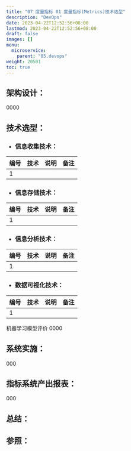 ```yaml
---
title: "07 度量指标 01 度量指标(Metrics)技术选型"
description: "DevOps"
date: 2023-04-22T12:52:56+08:00
lastmod: 2023-04-22T12:52:56+08:00
draft: false
images: []
menu:
  microservice:
    parent: "05.devops"
weight: 20501
toc: true
---
```


## 架构设计：

0000

## 技术选型：

* ### 信息收集技术：
|编号|技术|说明|备注|
|---|---|---|---|
|1||||

* ### 信息存储技术：
|编号|技术|说明|备注|
|---|---|---|---|
|1||||

* ### 信息分析技术：
|编号|技术|说明|备注|
|---|---|---|---|
|1||||

* ### 数据可视化技术：
|编号|技术|说明|备注|
|---|---|---|---|
|1||||

机器学习模型评价
0000

## 系统实施：

000

## 指标系统产出报表：

000



## 总结：

## 参照：
